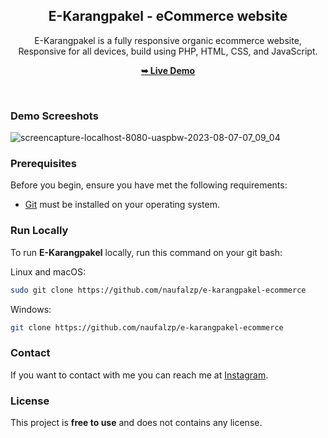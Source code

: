 <div align="center">

  <h2 align="center">E-Karangpakel - eCommerce website</h2>

E-Karangpakel is a fully responsive organic ecommerce website, <br />Responsive for all devices, build using PHP, HTML, CSS, and JavaScript.

<a href="https://naufalzhafifpbw.000webhostapp.com/"><strong>➥ Live Demo</strong></a>

</div>

<br />

### Demo Screeshots
![screencapture-localhost-8080-uaspbw-2023-08-07-07_09_04](https://github.com/naufalzp/ecommerce/assets/98691805/aa4eb263-eb29-4cdf-89eb-15634d28c796)

### Prerequisites

Before you begin, ensure you have met the following requirements:

-   [Git](https://git-scm.com/downloads "Download Git") must be installed on your operating system.

### Run Locally

To run **E-Karangpakel** locally, run this command on your git bash:

Linux and macOS:

```bash
sudo git clone https://github.com/naufalzp/e-karangpakel-ecommerce
```

Windows:

```bash
git clone https://github.com/naufalzp/e-karangpakel-ecommerce
```

### Contact

If you want to contact with me you can reach me at [Instagram](https://www.instagram.com/naufall.zp/?hl=id).

### License

This project is **free to use** and does not contains any license.
